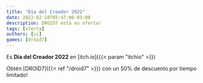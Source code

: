 ```yaml
---
title: "Día del Creador 2022"
date: 2022-02-18T05:47:00-03:00
description: DROID7 está en oferta!
tags: [oferta]
authors: [jc]
games: [droid7]
---
```


Es **Día del Creador 2022** en [itch.io]({{< param "itchio" >}})

Obtén [DROID7]({{< ref "/droid7" >}}) con un 50% de descuento por tiempo limitado!
